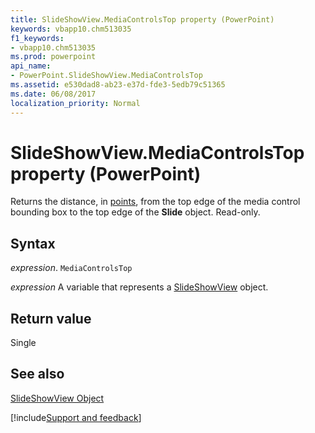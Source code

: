 ```yaml
---
title: SlideShowView.MediaControlsTop property (PowerPoint)
keywords: vbapp10.chm513035
f1_keywords:
- vbapp10.chm513035
ms.prod: powerpoint
api_name:
- PowerPoint.SlideShowView.MediaControlsTop
ms.assetid: e530dad8-ab23-e37d-fde3-5edb79c51365
ms.date: 06/08/2017
localization_priority: Normal
---
```



# SlideShowView.MediaControlsTop property (PowerPoint)

Returns the distance, in [points](../language/glossary/vbe-glossary.md#point), from the top edge of the media control bounding box to the top edge of the  **Slide** object. Read-only.


## Syntax

_expression_. `MediaControlsTop`

 _expression_ A variable that represents a [SlideShowView](./PowerPoint.SlideShowView.md) object.


## Return value

Single


## See also


[SlideShowView Object](PowerPoint.SlideShowView.md)

[!include[Support and feedback](~/includes/feedback-boilerplate.md)]